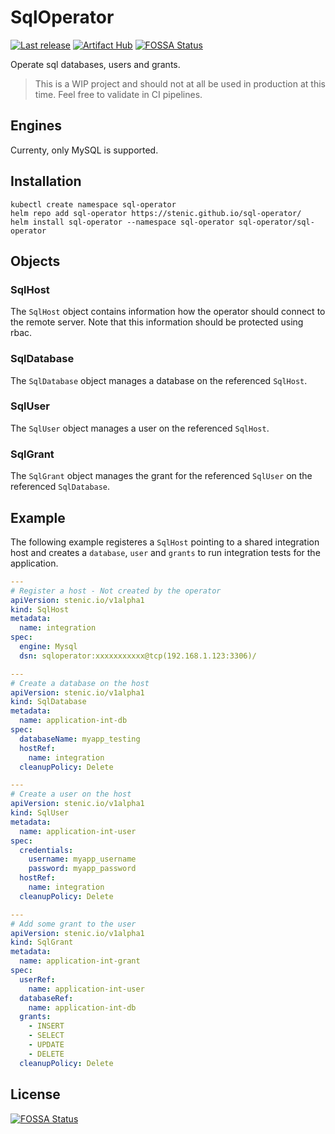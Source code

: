 # SqlOperator

[![Last release](https://github.com/stenic/sql-operator/actions/workflows/release.yaml/badge.svg)](https://github.com/stenic/sql-operator/actions/workflows/release.yaml)
[![Artifact Hub](https://img.shields.io/endpoint?url=https://artifacthub.io/badge/repository/sql-operator)](https://artifacthub.io/packages/search?repo=sql-operator)
[![FOSSA Status](https://app.fossa.com/api/projects/git%2Bgithub.com%2Fstenic%2Fsql-operator.svg?type=shield)](https://app.fossa.com/projects/git%2Bgithub.com%2Fstenic%2Fsql-operator?ref=badge_shield)


Operate sql databases, users and grants.

> This is a WIP project and should not at all be used in production at this time.
> Feel free to validate in CI pipelines.

## Engines

Currenty, only MySQL is supported.

## Installation

```shell
kubectl create namespace sql-operator
helm repo add sql-operator https://stenic.github.io/sql-operator/
helm install sql-operator --namespace sql-operator sql-operator/sql-operator
```

## Objects

### SqlHost

The `SqlHost` object contains information how the operator should connect to the remote server. 
Note that this information should be protected using rbac.

### SqlDatabase

The `SqlDatabase` object manages a database on the referenced `SqlHost`.

### SqlUser

The `SqlUser` object manages a user on the referenced `SqlHost`.

### SqlGrant

The `SqlGrant` object manages the grant for the referenced `SqlUser` on the referenced `SqlDatabase`.

## Example

The following example registeres a `SqlHost` pointing to a shared integration host and creates a `database`,
`user` and `grants` to run integration tests for the application.

```yaml
---
# Register a host - Not created by the operator
apiVersion: stenic.io/v1alpha1
kind: SqlHost
metadata:
  name: integration
spec:
  engine: Mysql
  dsn: sqloperator:xxxxxxxxxxx@tcp(192.168.1.123:3306)/

---
# Create a database on the host
apiVersion: stenic.io/v1alpha1
kind: SqlDatabase
metadata:
  name: application-int-db
spec:
  databaseName: myapp_testing
  hostRef:
    name: integration
  cleanupPolicy: Delete

---
# Create a user on the host
apiVersion: stenic.io/v1alpha1
kind: SqlUser
metadata:
  name: application-int-user
spec:
  credentials:
    username: myapp_username
    password: myapp_password
  hostRef:
    name: integration
  cleanupPolicy: Delete

---
# Add some grant to the user
apiVersion: stenic.io/v1alpha1
kind: SqlGrant
metadata:
  name: application-int-grant
spec:
  userRef:
    name: application-int-user
  databaseRef:
    name: application-int-db
  grants:
    - INSERT
    - SELECT
    - UPDATE
    - DELETE
  cleanupPolicy: Delete
```


## License
[![FOSSA Status](https://app.fossa.com/api/projects/git%2Bgithub.com%2Fstenic%2Fsql-operator.svg?type=large)](https://app.fossa.com/projects/git%2Bgithub.com%2Fstenic%2Fsql-operator?ref=badge_large)